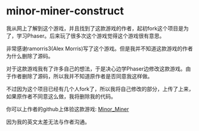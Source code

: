 # minor-miner-construct

我从网上了解到这个游戏，并且找到了这款游戏的作者，起初fork这个项目是为了，学习Phaser。后来玩了很多次这个游戏觉得这个游戏很有意思。

非常感谢ramorris3(Alex Morris)写了这个游戏。但是我并不知道这款游戏的作者为什么删除了源码。

对于这款游戏我有了许多自己的想法，于是决心边学Phaser边修改这款游戏。由于作者删除了源码，所以我并不知道原作者是否同意我这样做。

不过因为这个项目已经有几个人fork了，所以我将自己修改的部分，上传了上来，如果原作者不同意这么做，我将删除我的代码。

你可以上作者的github上体验这款游戏: [Minor_Miner](https://ramorris3.github.io/minor-miner)

因为我的英文太差无法与作者沟通。

